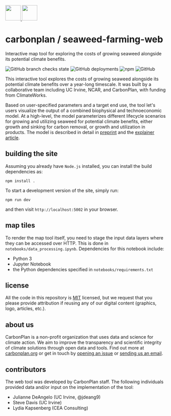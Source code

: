<p align="left">
  <a href="https://carbonplan.org/#gh-light-mode-only">
    <img
      src="https://carbonplan-assets.s3.amazonaws.com/monogram/dark-small.png"
      height="48px"
    />
  </a>
  <a href="https://carbonplan.org/#gh-dark-mode-only">
    <img
      src="https://carbonplan-assets.s3.amazonaws.com/monogram/light-small.png"
      height="48px"
    />
  </a>
</p>

# carbonplan / seaweed-farming-web

Interactive map tool for exploring the costs of growing seaweed alongside its potential climate benefits.

![GitHub branch checks state](https://img.shields.io/github/checks-status/carbonplan/seaweed-farming-web/main?style=flat-square)
![GitHub deployments](https://img.shields.io/github/deployments/carbonplan/seaweed-farming-web/production?label=vercel&style=flat-square)
![npm](https://img.shields.io/npm/v/@carbonplan/seaweed-farming-model?style=flat-square)
![GitHub](https://img.shields.io/github/license/carbonplan/seaweed-farming-web?style=flat-square)

This interactive tool explores the costs of growing seaweed alongside its potential climate benefits over a year-long timescale. It was built by a collaborative team including UC Irvine, NCAR, and CarbonPlan, with funding from ClimateWorks.

Based on user-specified parameters and a target end use, the tool let's users visualize the output of a combined biophysical and technoeconomic model. At a high-level, the model parameterizes different lifecycle scenarios for growing and utilizing seaweed for potential climate benefits, either growth and sinking for carbon removal, or growth and utilization in products. The model is described in detail in [preprint](https://doi.org/10.31223/X5PG9V) and the [explainer article](https://carbonplan.org/research/seaweed-farming-explainer).

## building the site

Assuming you already have `Node.js` installed, you can install the build dependencies as:

```shell
npm install .
```

To start a development version of the site, simply run:

```shell
npm run dev
```

and then visit `http://localhost:5002` in your browser.

## map tiles

To render the map tool itself, you need to stage the input data layers where they can be accessed over HTTP. This is done in `notebooks/data_processing.ipynb`. Dependencies for this notebook include:

- Python 3
- Jupyter Notebook
- the Python dependencies specified in `notebooks/requirements.txt`

## license

All the code in this repository is [MIT](https://choosealicense.com/licenses/mit/) licensed, but we request that you please provide attribution if reusing any of our digital content (graphics, logo, articles, etc.).

## about us

CarbonPlan is a non-profit organization that uses data and science for climate action. We aim to improve the transparency and scientific integrity of climate solutions through open data and tools. Find out more at [carbonplan.org](https://carbonplan.org/) or get in touch by [opening an issue](https://github.com/carbonplan/seaweed-farming-web/issues/new) or [sending us an email](mailto:hello@carbonplan.org).

## contributors

The web tool was developed by CarbonPlan staff. The following individuals provided data and/or input on the implementation of the tool:

- Julianne DeAngelo (UC Irvine, @jdeang9)
- Steve Davis (UC Irvine)
- Lydia Kapsenberg (CEA Consulting)
